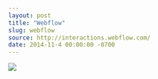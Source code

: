 ```yaml
---
layout: post
title: "Webflow"
slug: webflow
source: http://interactions.webflow.com/
date: 2014-11-4 00:00:00 -0700
---
```


<img src="{{ site.url }}/assets/img/screenshots/interactions-webflow.jpg">
